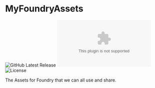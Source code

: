 # MyFoundryAssets
![GitHub Latest Release](https://img.shields.io/github/release/unrealkakeman89/my-foundry-assets?style=flat-square)
![GitHub Downloads Latest](https://img.shields.io/github/downloads/unrealkakeman89/my-foundry-assets/latest/MyFoundryAssets.zip?style=flat-square)
![License](https://img.shields.io/github/license/unrealkakeman89/my-foundry-assets?style=flat-square)

The Assets for Foundry that we can all use and share.
